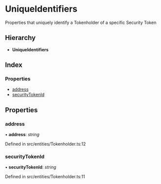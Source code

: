# UniqueIdentifiers

Properties that uniquely identify a Tokenholder of a specific Security Token

## Hierarchy

* **UniqueIdentifiers**

## Index

### Properties

* [address](_entities_tokenholder_.uniqueidentifiers.md#address)
* [securityTokenId](_entities_tokenholder_.uniqueidentifiers.md#securitytokenid)

## Properties

### address

• **address**: _string_

Defined in src/entities/Tokenholder.ts:12

### securityTokenId

• **securityTokenId**: _string_

Defined in src/entities/Tokenholder.ts:11

